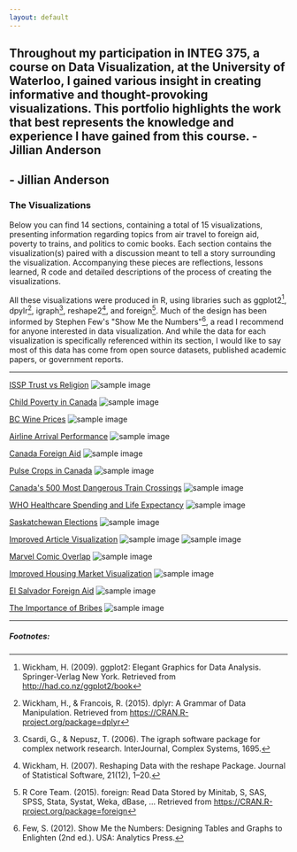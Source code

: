 ```yaml
---
layout: default
---
```


## Throughout my participation in INTEG 375, a course on Data Visualization, at the University of Waterloo, I gained various insight in creating informative and thought-provoking visualizations. This portfolio highlights the work that best represents the knowledge and experience I have gained from this course. -Jillian Anderson
## - Jillian Anderson


### The Visualizations

Below you can find 14 sections, containing a total of 15 visualizations, presenting information regarding topics from air travel to foreign aid, poverty to trains, and politics to comic books. Each section contains the visualization(s) paired with a discussion meant to tell a story surrounding the visualization. Accompanying these pieces are reflections, lessons learned, R code and detailed descriptions of the process of creating the visualizations. 

All these visualizations were produced in R, using libraries such as ggplot2[^1], dpylr[^2], igraph[^3], reshape2[^4], and foreign[^5]. Much of the design has been informed by Stephen Few's "Show Me the Numbers"[^6], a read I recommend for anyone interested in data visualization. And while the data for each visualization is specifically referenced within its section, I would like to say most of this data has come from open source datasets, published academic papers, or government reports.

<hr>

[ISSP Trust vs Religion](ISSP_Trust.html)
<img src="/images/ISSP_Trust.png" alt="sample image">


[Child Poverty in Canada](Child_Poverty.html)
<img src="/images/Child_Poverty.png" alt="sample image">


[BC Wine Prices](BC_Wine.html)
<img src="/images/BC_Wine.png" alt="sample image">


[Airline Arrival Performance](Airline_Delays.html)
<img src="/images/Airline_Delays.png" alt="sample image">


[Canada Foreign Aid](FA_Canada.html)
<img src="/images/FA_Canada.png" alt="sample image">


[Pulse Crops in Canada](FAO_Crops.html)
<img src="/images/FAO_Crops.png" alt="sample image">


[Canada's 500 Most Dangerous Train Crossings](Train_Crossings.html)
<img src="/images/Train_Crossings.png" alt="sample image">


[WHO Healthcare Spending and Life Expectancy](WHO_Life_Spend.html)
<img src="/images/WHO_Life_Spend.png" alt="sample image">


[Saskatchewan Elections](SK_Elections.html)
<img src="/images/SK_Elections.png" alt="sample image">


[Improved Article Visualization](Article_Review.html)
<img src="/images/Article_Review_1.png" alt="sample image">
<img src="/images/Article_Review_2.png" alt="sample image">


[Marvel Comic Overlap](Marvel.html)
<img src="/images/Marvel.png" alt="sample image">


[Improved Housing Market Visualization](Public_Review.html)
<img src="/images/Public_Review.png" alt="sample image">


[El Salvador Foreign Aid](FA_El_Salvador.html)
<img src="/images/FA_El_Salvador.png" alt="sample image">


[The Importance of Bribes](ISSP_Bribes.html)
<img src="/images/ISSP_Bribes.png" alt="sample image">

<hr>

##### Footnotes:

[^1]: Wickham, H. (2009). ggplot2: Elegant Graphics for Data Analysis. Springer-Verlag New York. Retrieved from http://had.co.nz/ggplot2/book


[^2]: Wickham, H., & Francois, R. (2015). dplyr: A Grammar of Data Manipulation. Retrieved from https://CRAN.R-project.org/package=dplyr


[^3]: Csardi, G., & Nepusz, T. (2006). The igraph software package for complex network research. InterJournal, Complex Systems, 1695.

[^4]: Wickham, H. (2007). Reshaping Data with the reshape Package. Journal of Statistical Software, 21(12), 1–20.

[^5]: R Core Team. (2015). foreign: Read Data Stored by Minitab, S, SAS, SPSS, Stata, Systat, Weka, dBase, ... Retrieved from https://CRAN.R-project.org/package=foreign

[^6]: Few, S. (2012). Show Me the Numbers: Designing Tables and Graphs to Enlighten (2nd ed.). USA: Analytics Press.


